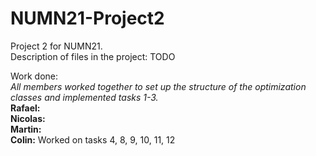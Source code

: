 # NUMN21-Project2
Project 2 for NUMN21.\
Description of files in the project: TODO

Work done: \
*All members worked together to set up the structure of the optimization classes and implemented tasks 1-3.* \
**Rafael:**\
**Nicolas:**\
**Martin:**\
**Colin:** Worked on tasks 4, 8, 9, 10, 11, 12
